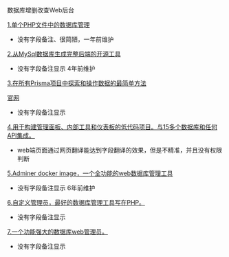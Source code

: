 数据库增删改查Web后台

[1.单个PHP文件中的数据库管理](https://github.com/vrana/adminer)

- 没有字段备注、很简陋，一年前维护

[2.从MySql数据库生成完整后端的开源工具](https://github.com/jonseg/crud-admin-generator)

- 没有字段备注显示 4年前维护

[3.在所有Prisma项目中探索和操作数据的最简单方法](https://github.com/prisma/studio)

[官网](https://www.prisma.io/studio)

- 没有字段备注显示

[4.用于构建管理面板、内部工具和仪表板的低代码项目。与15多个数据库和任何API集成。](https://github.com/appsmithorg/appsmith)

- web端页面通过网页翻译能达到字段翻译的效果，但是不精准，并且没有权限判断

[5.Adminer docker image，一个全功能的web数据库管理工具](https://github.com/clue/docker-adminer)

- 没有字段备注显示 6年前维护

[6.自定义管理员，最好的数据库管理工具写在PHP。](https://www.prisma.io/studio)

- 没有字段备注显示

[7.一个功能强大的数据库web管理员。](https://github.com/piccolo-orm/piccolo_admin)

- 没有字段备注显示
